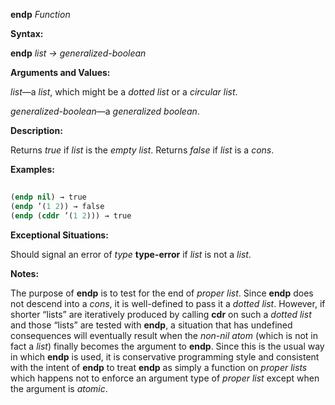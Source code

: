 **endp** *Function* 



**Syntax:** 



**endp** *list → generalized-boolean* 



**Arguments and Values:** 



*list*—a *list*, which might be a *dotted list* or a *circular list*. 



*generalized-boolean*—a *generalized boolean*. 



**Description:** 



Returns *true* if *list* is the *empty list*. Returns *false* if *list* is a *cons*. 



**Examples:**
```lisp
 
(endp nil) → true 
(endp ’(1 2)) → false 
(endp (cddr ’(1 2))) → true 

```
**Exceptional Situations:** 



Should signal an error of *type* **type-error** if *list* is not a *list*. 



**Notes:** 



The purpose of **endp** is to test for the end of *proper list*. Since **endp** does not descend into a *cons*, it is well-defined to pass it a *dotted list*. However, if shorter “lists” are iteratively produced by calling **cdr** on such a *dotted list* and those “lists” are tested with **endp**, a situation that has undefined consequences will eventually result when the *non-nil atom* (which is not in fact a *list*) finally becomes the argument to **endp**. Since this is the usual way in which **endp** is used, it is conservative programming style and consistent with the intent of **endp** to treat **endp** as simply a function on *proper lists* which happens not to enforce an argument type of *proper list* except when the argument is *atomic*. 



